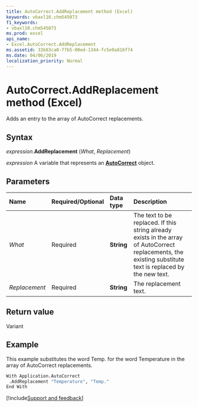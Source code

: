 ```yaml
---
title: AutoCorrect.AddReplacement method (Excel)
keywords: vbaxl10.chm545073
f1_keywords:
- vbaxl10.chm545073
ms.prod: excel
api_name:
- Excel.AutoCorrect.AddReplacement
ms.assetid: 33b83ca0-77b5-00ed-1344-fc5e9a816f74
ms.date: 04/06/2019
localization_priority: Normal
---
```



# AutoCorrect.AddReplacement method (Excel)

Adds an entry to the array of AutoCorrect replacements.


## Syntax

_expression_.**AddReplacement** (_What_, _Replacement_)

_expression_ A variable that represents an **[AutoCorrect](Excel.AutoCorrect(object).md)** object.


## Parameters

|Name|Required/Optional|Data type|Description|
|:-----|:-----|:-----|:-----|
| _What_|Required| **String**|The text to be replaced. If this string already exists in the array of AutoCorrect replacements, the existing substitute text is replaced by the new text.|
| _Replacement_|Required| **String**|The replacement text.|

## Return value

Variant


## Example

This example substitutes the word Temp. for the word Temperature in the array of AutoCorrect replacements.

```vb
With Application.AutoCorrect 
 .AddReplacement "Temperature", "Temp." 
End With
```




[!include[Support and feedback](~/includes/feedback-boilerplate.md)]